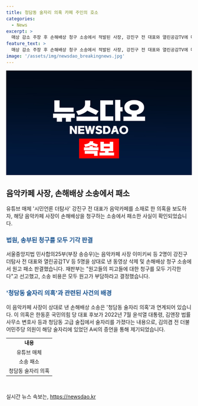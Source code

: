 ```yaml
---
title: 청담동 술자리 의혹 카페 주인의 호소
categories:
  - News
excerpt: >
  매상 감소 주장 후 손해배상 청구 소송에서 적발된 사장, 강진구 전 대표와 열린공감TV에 대한 패소 판결이 나왔다. 이는 청담동 술자리 의혹 보도와 관련된 소송으로, 첼리스트 A씨의 공개 전화 내용을 이용한 의혹 제기가 계기였다. 또한, 해당 의혹을 보도한 유튜브 매체 시민언론 더탐사가 이를 언급한 것으로 나타났고, 이로 인해 의혹을 제기한 음악카페 사장은 명예훼손과 인격권 침해 등으로 손해배상을 청구했으나 소송에서 패배했다.
feature_text: >
  매상 감소 주장 후 손해배상 청구 소송에서 적발된 사장, 강진구 전 대표와 열린공감TV에 대한 패소 판결이 나왔다. 이는 청담동 술자리 의혹 보도와 관련된 소송으로, 첼리스트 A씨의 공개 전화 내용을 이용한 의혹 제기가 계기였다. 또한, 해당 의혹을 보도한 유튜브 매체 시민언론 더탐사가 이를 언급한 것으로 나타났고, 이로 인해 의혹을 제기한 음악카페 사장은 명예훼손과 인격권 침해 등으로 손해배상을 청구했으나 소송에서 패배했다.
image: '/assets/img/newsdao_breakingnews.jpg'
---
```


<p><img src="/assets/img/newsdao_breakingnews.jpg" alt="ranknews 속보" /></p>

<h2 data-ke-size="size26">음악카페 사장, 손해배상 소송에서 패소</h2>

<p data-ke-size="size16">유튜브 매체 '시민언론 더탐사' 강진구 전 대표가 음악카페를 소재로 한 의혹을 보도하자, 해당 음악카페 사장이 손해배상을 청구하는 소송에서 패소한 사실이 확인되었습니다.</p>

<h3><b><span style="color: #1a5490;">법원, 송부된 청구를 모두 기각 판결</span></b></h3>

<p data-ke-size="size16">서울중앙지법 민사합의25부(부장 송승우)는 음악카페 사장 이미키씨 등 2명이 강진구 더탐사 전 대표와 열린공감TV 등 5명을 상대로 낸 동영상 삭제 및 손해배상 청구 소송에서 원고 패소 판결했습니다. 재판부는 "원고들의 피고들에 대한 청구를 모두 기각한다"고 선고했고, 소송 비용은 모두 원고가 부담하라고 결정했습니다.</p>

<h3><b><span style="color: #1a5490;">'청담동 술자리 의혹'과 관련된 사건의 배경</span></b></h3>

<p data-ke-size="size16">이 음악카페 사장이 상대로 낸 손해배상 소송은 '청담동 술자리 의혹'과 연계되어 있습니다. 이 의혹은 한동훈 국민의힘 당 대표 후보가 2022년 7월 윤석열 대통령, 김앤장 법률사무소 변호사 등과 청담동 고급 술집에서 술자리를 가졌다는 내용으로, 김의겸 전 더불어민주당 의원이 해당 술자리에 있었던 A씨의 증언을 통해 제기되었습니다.</p>

<table>
  <tr>
    <td style="text-align: center; height: 17px;"><b>내용</b></td>
  </tr>
  <tr>
    <td style="text-align: center; height: 17px;">유튜브 매체</td>
  </tr>
  <tr>
    <td style="text-align: center; height: 17px;">소송 패소</td>
  </tr>
  <tr>
    <td style="text-align: center; height: 17px;">청담동 술자리 의혹</td>
  </tr>
</table>

<p data-ke-size="size16">&nbsp;</p>
실시간 뉴스 속보는, <a href="https://newsdao.kr" rel="dofollow">https://newsdao.kr</a>


